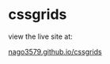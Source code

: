 # cssgrids

view the live site at:

<a href="nago3579.github.io/cssgrids">nago3579.github.io/cssgrids</a>
